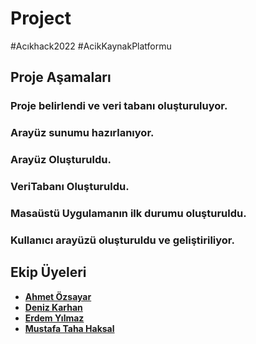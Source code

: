 # Project
#Acıkhack2022 #AcikKaynakPlatformu

## Proje Aşamaları
### Proje belirlendi ve veri tabanı oluşturuluyor.
### Arayüz sunumu hazırlanıyor.
### Arayüz Oluşturuldu.
### VeriTabanı Oluşturuldu.
### Masaüstü Uygulamanın ilk durumu oluşturuldu.
### Kullanıcı arayüzü oluşturuldu ve geliştiriliyor.
## Ekip Üyeleri
- [**Ahmet Özsayar**](https://github.com/zsayar17)
- [**Deniz Karhan**](https://github.com/denizkarhan)
- [**Erdem Yılmaz**](https://github.com/erdem149)
- [**Mustafa Taha Haksal**](https://github.com/TahaHaksal)
